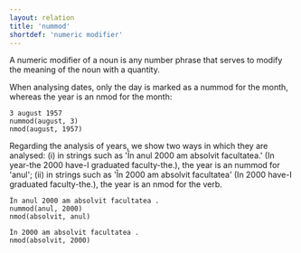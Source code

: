 ```yaml
---
layout: relation
title: 'nummod'
shortdef: 'numeric modifier'
---
```


A numeric modifier of a noun is any number phrase that serves to modify the meaning of the noun with a quantity.

When analysing dates, only the day is marked as a nummod for the month, whereas the year is an nmod for the month:

~~~ sdparse
3 august 1957
nummod(august, 3)
nmod(august, 1957)
~~~

Regarding the analysis of years, we show two ways in which they are analysed: (i) in strings such as 'În anul 2000 am absolvit facultatea.' (In year-the 2000 have-I graduated faculty-the.), the year is an nummod for 'anul'; (ii) in strings such as 'În 2000 am absolvit facultatea' (In 2000 have-I graduated faculty-the.), the year is an nmod for the verb.


~~~ sdparse
În anul 2000 am absolvit facultatea .
nummod(anul, 2000)
nmod(absolvit, anul)
~~~


~~~ sdparse
În 2000 am absolvit facultatea .
nmod(absolvit, 2000)
~~~
<!-- Interlanguage links updated Čt lis 12 09:43:34 CET 2020 -->
